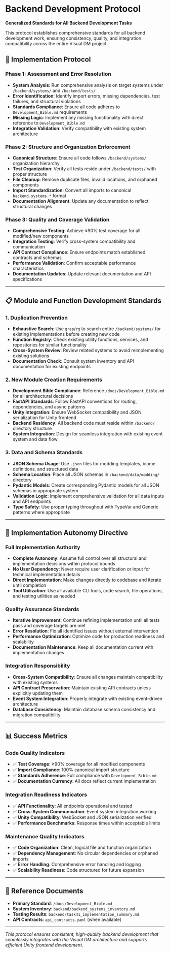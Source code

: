 # Backend Development Protocol
**Generalized Standards for All Backend Development Tasks**

This protocol establishes comprehensive standards for all backend development work, ensuring consistency, quality, and integration compatibility across the entire Visual DM project.

## 🔧 Implementation Protocol

### **Phase 1: Assessment and Error Resolution**
- **System Analysis**: Run comprehensive analysis on target systems under `/backend/systems/` and `/backend/tests/`
- **Error Identification**: Identify import errors, missing dependencies, test failures, and structural violations  
- **Standards Compliance**: Ensure all code adheres to `Development_Bible.md` requirements
- **Missing Logic**: Implement any missing functionality with direct reference to `Development_Bible.md`
- **Integration Validation**: Verify compatibility with existing system architecture

### **Phase 2: Structure and Organization Enforcement**  
- **Canonical Structure**: Ensure all code follows `/backend/systems/` organization hierarchy
- **Test Organization**: Verify all tests reside under `/backend/tests/` with proper structure
- **File Cleanup**: Remove duplicate files, invalid locations, and orphaned components
- **Import Standardization**: Convert all imports to canonical `backend.systems.*` format
- **Documentation Alignment**: Update any documentation to reflect structural changes

### **Phase 3: Quality and Coverage Validation**
- **Comprehensive Testing**: Achieve ≥90% test coverage for all modified/new components  
- **Integration Testing**: Verify cross-system compatibility and communication
- **API Contract Compliance**: Ensure endpoints match established contracts and schemas
- **Performance Validation**: Confirm acceptable performance characteristics
- **Documentation Updates**: Update relevant documentation and API specifications

---

## 📋 Module and Function Development Standards

### **1. Duplication Prevention**
- **Exhaustive Search**: Use `grep`/`rg` to search entire `/backend/systems/` for existing implementations before creating new code
- **Function Registry**: Check existing utility functions, services, and repositories for similar functionality
- **Cross-System Review**: Review related systems to avoid reimplementing existing solutions
- **Documentation Check**: Consult system inventory and API documentation for existing endpoints

### **2. New Module Creation Requirements**
- **Development Bible Compliance**: Reference `/docs/Development_Bible.md` for all architectural decisions
- **FastAPI Standards**: Follow FastAPI conventions for routing, dependencies, and async patterns
- **Unity Integration**: Ensure WebSocket compatibility and JSON serialization for Unity frontend
- **Backend Residency**: All backend code must reside within `/backend/` directory structure
- **System Integration**: Design for seamless integration with existing event system and data flow

### **3. Data and Schema Standards**  
- **JSON Schema Usage**: Use `.json` files for modding templates, biome definitions, and structured data
- **Schema Location**: Place all JSON schemas in `/backend/data/modding/` directory
- **Pydantic Models**: Create corresponding Pydantic models for all JSON schemas in appropriate system
- **Validation Logic**: Implement comprehensive validation for all data inputs and API endpoints
- **Type Safety**: Use proper typing throughout with TypeVar and Generic patterns where appropriate

---

## 🎯 Implementation Autonomy Directive

### **Full Implementation Authority**
- **Complete Autonomy**: Assume full control over all structural and implementation decisions within protocol bounds
- **No User Dependency**: Never require user clarification or input for technical implementation details  
- **Direct Implementation**: Make changes directly to codebase and iterate until completion
- **Tool Utilization**: Use all available CLI tools, code search, file operations, and testing utilities as needed

### **Quality Assurance Standards**
- **Iterative Improvement**: Continue refining implementation until all tests pass and coverage targets are met
- **Error Resolution**: Fix all identified issues without external intervention
- **Performance Optimization**: Optimize code for production readiness and scalability
- **Documentation Maintenance**: Keep all documentation current with implementation changes

### **Integration Responsibility**
- **Cross-System Compatibility**: Ensure all changes maintain compatibility with existing systems
- **API Contract Preservation**: Maintain existing API contracts unless explicitly updating them
- **Event System Integration**: Properly integrate with existing event-driven architecture
- **Database Consistency**: Maintain database schema consistency and migration compatibility

---

## 📊 Success Metrics

### **Code Quality Indicators**
- ✅ **Test Coverage**: ≥90% coverage for all modified components
- ✅ **Import Compliance**: 100% canonical import structure  
- ✅ **Standards Adherence**: Full compliance with `Development_Bible.md`
- ✅ **Documentation Currency**: All docs reflect current implementation

### **Integration Readiness Indicators**
- ✅ **API Functionality**: All endpoints operational and tested
- ✅ **Cross-System Communication**: Event system integration working
- ✅ **Unity Compatibility**: WebSocket and JSON serialization verified  
- ✅ **Performance Benchmarks**: Response times within acceptable limits

### **Maintenance Quality Indicators**
- ✅ **Code Organization**: Clean, logical file and function organization
- ✅ **Dependency Management**: No circular dependencies or orphaned imports
- ✅ **Error Handling**: Comprehensive error handling and logging
- ✅ **Scalability Readiness**: Code structured for future expansion

---

## 🔗 Reference Documents

- **Primary Standard**: `/docs/Development_Bible.md`
- **System Inventory**: `backend/backend_systems_inventory.md`  
- **Testing Results**: `backend/task41_implementation_summary.md`
- **API Contracts**: `api_contracts.yaml` (when available)

---

*This protocol ensures consistent, high-quality backend development that seamlessly integrates with the Visual DM architecture and supports efficient Unity frontend development.* 